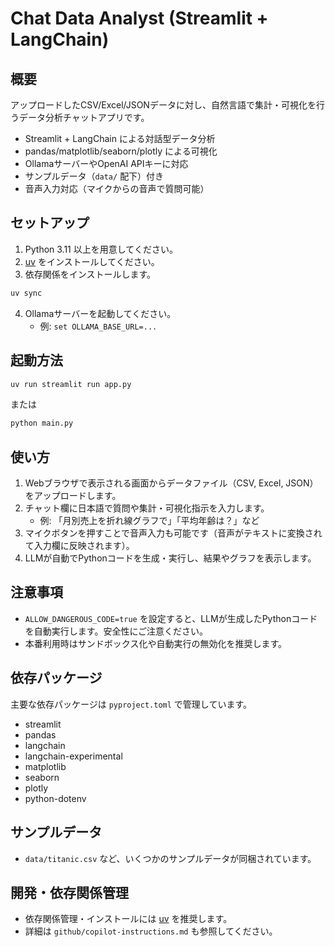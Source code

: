 # Chat Data Analyst (Streamlit + LangChain)

## 概要

アップロードしたCSV/Excel/JSONデータに対し、自然言語で集計・可視化を行うデータ分析チャットアプリです。

- Streamlit + LangChain による対話型データ分析
- pandas/matplotlib/seaborn/plotly による可視化
- OllamaサーバーやOpenAI APIキーに対応
- サンプルデータ（`data/` 配下）付き
- 音声入力対応（マイクからの音声で質問可能）

## セットアップ

1. Python 3.11 以上を用意してください。
2. [uv](https://github.com/astral-sh/uv) をインストールしてください。
3. 依存関係をインストールします。

```sh
uv sync
```

4. Ollamaサーバーを起動してください。
   - 例: `set OLLAMA_BASE_URL=...`

## 起動方法

```sh
uv run streamlit run app.py
```
または
```sh
python main.py
```

## 使い方

1. Webブラウザで表示される画面からデータファイル（CSV, Excel, JSON）をアップロードします。
2. チャット欄に日本語で質問や集計・可視化指示を入力します。
   - 例: 「月別売上を折れ線グラフで」「平均年齢は？」など
3. マイクボタンを押すことで音声入力も可能です（音声がテキストに変換されて入力欄に反映されます）。
4. LLMが自動でPythonコードを生成・実行し、結果やグラフを表示します。

## 注意事項

- `ALLOW_DANGEROUS_CODE=true` を設定すると、LLMが生成したPythonコードを自動実行します。安全性にご注意ください。
- 本番利用時はサンドボックス化や自動実行の無効化を推奨します。

## 依存パッケージ

主要な依存パッケージは `pyproject.toml` で管理しています。
- streamlit
- pandas
- langchain
- langchain-experimental
- matplotlib
- seaborn
- plotly
- python-dotenv

## サンプルデータ

- `data/titanic.csv` など、いくつかのサンプルデータが同梱されています。

## 開発・依存関係管理

- 依存関係管理・インストールには [uv](https://github.com/astral-sh/uv) を推奨します。
- 詳細は `github/copilot-instructions.md` も参照してください。

